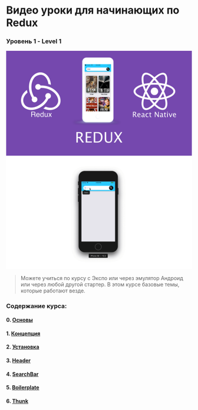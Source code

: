 #  Bидео уроки для начинающих по Redux 
### Уровень 1 - Level 1 

<img src="./cover.png">
<img src="./redux.gif" >

> Можете учиться по курсу с Экспо или через эмулятор Андроид или через любой другой стартер. В этом курсе базовые темы, которые работают везде.

### Содержание курса:

#### 0. [Основы](https://youtu.be/KaKiJrVCUrw)

#### 1. [Концепция](https://youtu.be/3iNnqtmEgtg)

#### 2. [Установка](https://youtu.be/xTjsEphn7Pg)

#### 3. [Header](https://youtu.be/ycNdEtBMooA)

#### 4. [SearchBar](https://youtu.be/jkKukSinD2I)

#### 5. [Boilerplate](https://youtu.be/qXfb62ik0_k)

#### 6. [Thunk](https://youtu.be/-eE3ySQIV80)
